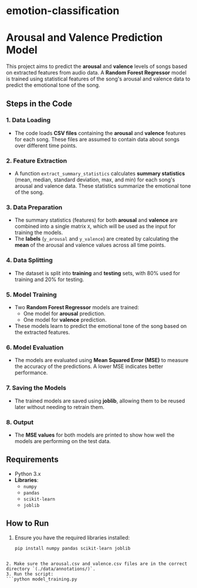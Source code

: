 # emotion-classification

# Arousal and Valence Prediction Model

This project aims to predict the **arousal** and **valence** levels of songs based on extracted features from audio data. A **Random Forest Regressor** model is trained using statistical features of the song's arousal and valence data to predict the emotional tone of the song.

## Steps in the Code

### 1. **Data Loading**
   - The code loads **CSV files** containing the **arousal** and **valence** features for each song. These files are assumed to contain data about songs over different time points.

### 2. **Feature Extraction**
   - A function `extract_summary_statistics` calculates **summary statistics** (mean, median, standard deviation, max, and min) for each song's arousal and valence data. These statistics summarize the emotional tone of the song.

### 3. **Data Preparation**
   - The summary statistics (features) for both **arousal** and **valence** are combined into a single matrix `X`, which will be used as the input for training the models.
   - The **labels** (`y_arousal` and `y_valence`) are created by calculating the **mean** of the arousal and valence values across all time points.

### 4. **Data Splitting**
   - The dataset is split into **training** and **testing** sets, with 80% used for training and 20% for testing.

### 5. **Model Training**
   - Two **Random Forest Regressor** models are trained:
     - One model for **arousal** prediction.
     - One model for **valence** prediction.
   - These models learn to predict the emotional tone of the song based on the extracted features.

### 6. **Model Evaluation**
   - The models are evaluated using **Mean Squared Error (MSE)** to measure the accuracy of the predictions. A lower MSE indicates better performance.

### 7. **Saving the Models**
   - The trained models are saved using **joblib**, allowing them to be reused later without needing to retrain them.

### 8. **Output**
   - The **MSE values** for both models are printed to show how well the models are performing on the test data.

## Requirements
- Python 3.x
- **Libraries**:
  - `numpy`
  - `pandas`
  - `scikit-learn`
  - `joblib`

## How to Run
1. Ensure you have the required libraries installed:
   ```bash
   pip install numpy pandas scikit-learn joblib
```

2. Make sure the arousal.csv and valence.csv files are in the correct directory `(./data/annotations/)`.
3. Run the script:
```python model_training.py
```